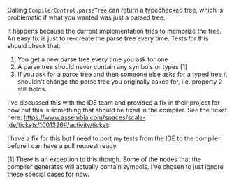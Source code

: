 Calling `CompilerControl.parseTree` can return a typechecked tree, which is problematic if what you wanted was just a parsed tree. 

It happens because the current implementation tries to memorize the tree. An easy fix is just to re-create the parse tree every time. Tests for this should check that:

1. You get a new parse tree every time you ask for one
2. A parse tree should never contain any symbols or types [1]
3. If you ask for a parse tree and then someone else asks for a typed tree it shouldn't change the parse tree you originally asked for, i.e. property
2 still holds.

I've discussed this with the IDE team and provided a fix in their project for now but this is something that should be fixed in the compiler. See the ticket here: https://www.assembla.com/spaces/scala-ide/tickets/1001326#/activity/ticket:

I have a fix for this but I need to port my tests from the IDE to the compiler before I can have a pull request ready.

[1] There is an exception to this though. Some of the nodes that
the compiler generates will actually contain symbols. I've
chosen to just ignore these special cases for now.

